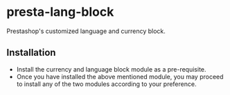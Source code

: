 # presta-lang-block
Prestashop's customized language and currency block.

## Installation
* Install the currency and language block module as a pre-requisite.
* Once you have installed the above mentioned module, you may proceed to install any of the two modules according to your preference.
